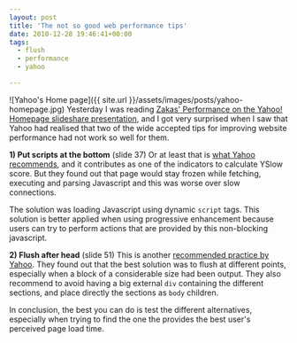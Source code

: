 ```yaml
---
layout: post
title: 'The not so good web performance tips'
date: 2010-12-28 19:46:41+00:00
tags:
  - flush
  - performance
  - yahoo

---
```


![Yahoo's Home page]({{ site.url }}/assets/images/posts/yahoo-homepage.jpg)
Yesterday I was reading [Zakas' Performance on the Yahoo! Homepage slideshare presentation](http://www.slideshare.net/nzakas/performance-yahoohomepage), and I got very surprised when I saw that Yahoo had realised that two of the wide accepted tips for improving website performance had not work so well for them.

**1) Put scripts at the bottom** (slide 37)
Or at least that is [what Yahoo recommends](http://developer.yahoo.com/performance/rules.html#js_bottom), and it contributes as one of the indicators to calculate YSlow score. But they found out that page would stay frozen while fetching, executing and parsing Javascript and this was worse over slow connections.

The solution was loading Javascript using dynamic `script` tags. This solution is better applied when using progressive enhancement because users can try to perform actions that are provided by this non-blocking javascript.

**2) Flush after head** (slide 51)
This is another [recommended practice by Yahoo](http://developer.yahoo.com/performance/rules.html#flush). They found out that the best solution was to flush at different points, especially when a block of a considerable size had been output. They also recommend to avoid having a big external `div` containing the different sections, and place directly the sections as `body` children.

In conclusion, the best you can do is test the different alternatives, especially when trying to find the one the provides the best user's perceived page load time.
